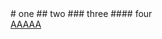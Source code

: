 <html>
# one
## two
### three
#### four
<br>
<a href="https://github.com/axsh" target="_blank">AAAAA</a><br>
  <br>
</html>
